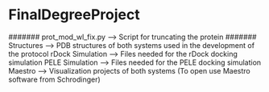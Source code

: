 # FinalDegreeProject
####### prot_mod_wl_fix.py --> Script for truncating the protein 
####### Structures --> PDB structures of both systems used in the development of the protocol 
rDock Simulation --> Files needed for the rDock docking simulation 
PELE Simulation --> Files needed for the PELE docking simulation 
Maestro --> Visualization projects of both systems (To open use Maestro software from Schrodinger) 
